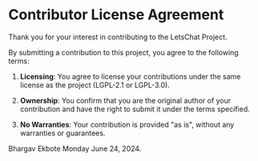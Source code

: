 # Contributor License Agreement

Thank you for your interest in contributing to the LetsChat Project.

By submitting a contribution to this project, you agree to the following terms:

1. **Licensing**: You agree to license your contributions under the same license as the project (LGPL-2.1 or LGPL-3.0).

2. **Ownership**: You confirm that you are the original author of your contribution and have the right to submit it under the terms specified.

3. **No Warranties**: Your contribution is provided "as is", without any warranties or guarantees.

Bhargav Ekbote
Monday June 24, 2024.
